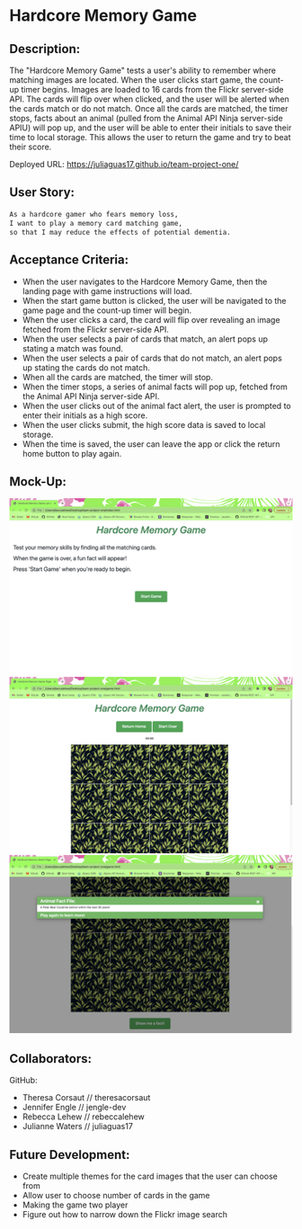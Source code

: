 # Hardcore Memory Game


## Description:
The "Hardcore Memory Game" tests a user's ability to remember where matching images are located. When the user clicks start game, the count-up timer begins. Images are loaded to 16 cards from the Flickr server-side API. The cards will flip over when clicked, and the user will be alerted when the cards match or do not match. Once all the cards are matched, the timer stops, facts about an animal (pulled from the Animal API Ninja server-side APIU) will pop up, and the user will be able to enter their initials to save their time to local storage. This allows the user to return the game and try to beat their score. 

Deployed URL: https://juliaguas17.github.io/team-project-one/


## User Story:
```
As a hardcore gamer who fears memory loss,
I want to play a memory card matching game,
so that I may reduce the effects of potential dementia.
```


## Acceptance Criteria:

- When the user navigates to the Hardcore Memory Game, then the landing page with game instructions will load.
- When the start game button is clicked, the user will be navigated to the game page and the count-up timer will begin.
- When the user clicks a card, the card will flip over revealing an image fetched from the Flickr server-side API.
- When the user selects a pair of cards that match, an alert pops up stating a match was found.
- When the user selects a pair of cards that do not match, an alert pops up stating the cards do not match.
- When all the cards are matched, the timer will stop.
- When the timer stops, a series of animal facts will pop up, fetched from the Animal API Ninja server-side API.
- When the user clicks out of the animal fact alert, the user is prompted to enter their initials as a high score.
- When the user clicks submit, the high score data is saved to local storage.
- When the time is saved, the user can leave the app or click the return home button to play again.


## Mock-Up:
![screenshot](./assets/landingPage.png)
![screenshot](./assets/gamePage.png)
![screenshot](./assets/animalFactModal.png)


## Collaborators:
GitHub:
- Theresa Corsaut // theresacorsaut
- Jennifer Engle // jengle-dev
- Rebecca Lehew // rebeccalehew
- Julianne Waters // juliaguas17


## Future Development:
- Create multiple themes for the card images that the user can choose from
- Allow user to choose number of cards in the game
- Making the game two player
- Figure out how to narrow down the Flickr image search